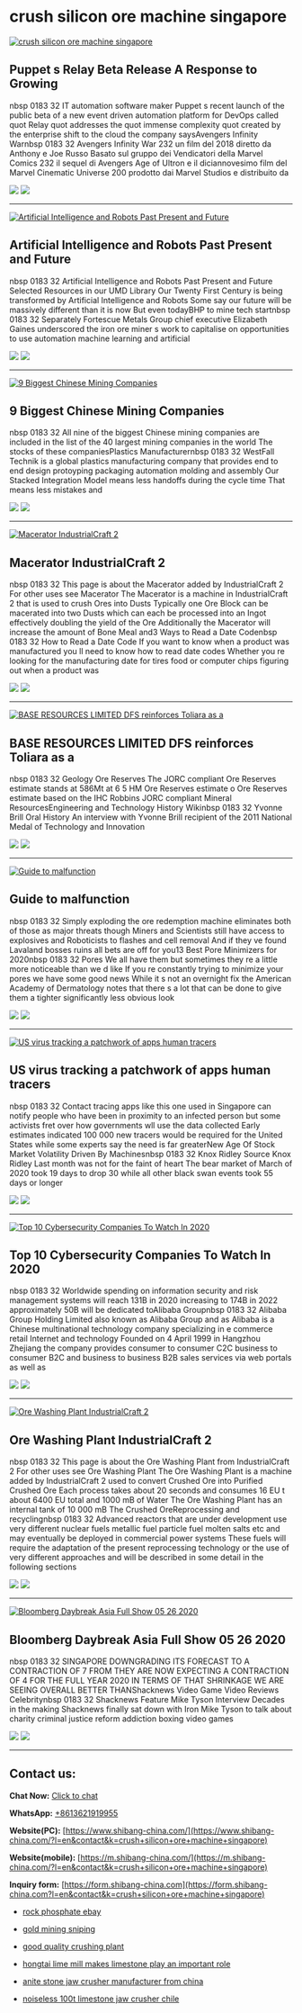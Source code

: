 # crush silicon ore machine singapore

<a href="https://swt.shibang-china.com/?l=en&img&k=crush+silicon+ore+machine+singapore" target="_blank">![crush silicon ore machine singapore](http://static.shibang-china.com/all-800x300/793.jpg)</a>

## Puppet s Relay Beta Release A Response to Growing
nbsp 0183 32 IT automation software maker Puppet s recent launch of the public beta of a new event driven automation platform for DevOps called quot Relay quot addresses the quot immense complexity quot created by the enterprise shift to the cloud the company saysAvengers Infinity Warnbsp 0183 32 Avengers Infinity War 232 un film del 2018 diretto da Anthony e Joe Russo Basato sul gruppo dei Vendicatori della Marvel Comics 232 il sequel di Avengers Age of Ultron e il diciannovesimo film del Marvel Cinematic Universe 200 prodotto dai Marvel Studios e distribuito da


<a href="https://whatsapp.shibangsoft.com/WhatsApp.php" target="_blank" title="WhatsApp">![](http://static.shibang-china.com/icon/whatsapp.png)</a> <a href="https://swt.shibang-china.com/?l=en&icon&k=crush+silicon+ore+machine+singapore" target="_blank">![](http://static.shibang-china.com/icon/chat-en.png)</a>

---

<a href="https://swt.shibang-china.com/?l=en&img&k=crush+silicon+ore+machine+singapore" target="_blank">![Artificial Intelligence and Robots Past Present and Future](http://static.shibang-china.com/all-800x300/1081.jpg)</a>

## Artificial Intelligence and Robots Past Present and Future
nbsp 0183 32 Artificial Intelligence and Robots Past Present and Future Selected Resources in our UMD Library Our Twenty First Century is being transformed by Artificial Intelligence and Robots Some say our future will be massively different than it is now But even todayBHP to mine tech startnbsp 0183 32 Separately Fortescue Metals Group chief executive Elizabeth Gaines underscored the iron ore miner s work to capitalise on opportunities to use automation machine learning and artificial


<a href="https://whatsapp.shibangsoft.com/WhatsApp.php" target="_blank" title="WhatsApp">![](http://static.shibang-china.com/icon/whatsapp.png)</a> <a href="https://swt.shibang-china.com/?l=en&icon&k=crush+silicon+ore+machine+singapore" target="_blank">![](http://static.shibang-china.com/icon/chat-en.png)</a>

---

<a href="https://swt.shibang-china.com/?l=en&img&k=crush+silicon+ore+machine+singapore" target="_blank">![9 Biggest Chinese Mining Companies](http://static.shibang-china.com/all-800x300/933.jpg)</a>

## 9 Biggest Chinese Mining Companies
nbsp 0183 32 All nine of the biggest Chinese mining companies are included in the list of the 40 largest mining companies in the world The stocks of these companiesPlastics Manufacturernbsp 0183 32 WestFall Technik is a global plastics manufacturing company that provides end to end design protoyping packaging automation molding and assembly Our Stacked Integration Model means less handoffs during the cycle time That means less mistakes and


<a href="https://whatsapp.shibangsoft.com/WhatsApp.php" target="_blank" title="WhatsApp">![](http://static.shibang-china.com/icon/whatsapp.png)</a> <a href="https://swt.shibang-china.com/?l=en&icon&k=crush+silicon+ore+machine+singapore" target="_blank">![](http://static.shibang-china.com/icon/chat-en.png)</a>

---

<a href="https://swt.shibang-china.com/?l=en&img&k=crush+silicon+ore+machine+singapore" target="_blank">![Macerator IndustrialCraft 2](http://static.shibang-china.com/all-800x300/679.jpg)</a>

## Macerator IndustrialCraft 2
nbsp 0183 32 This page is about the Macerator added by IndustrialCraft 2 For other uses see Macerator The Macerator is a machine in IndustrialCraft 2 that is used to crush Ores into Dusts Typically one Ore Block can be macerated into two Dusts which can each be processed into an Ingot effectively doubling the yield of the Ore Additionally the Macerator will increase the amount of Bone Meal and3 Ways to Read a Date Codenbsp 0183 32 How to Read a Date Code If you want to know when a product was manufactured you ll need to know how to read date codes Whether you re looking for the manufacturing date for tires food or computer chips figuring out when a product was


<a href="https://whatsapp.shibangsoft.com/WhatsApp.php" target="_blank" title="WhatsApp">![](http://static.shibang-china.com/icon/whatsapp.png)</a> <a href="https://swt.shibang-china.com/?l=en&icon&k=crush+silicon+ore+machine+singapore" target="_blank">![](http://static.shibang-china.com/icon/chat-en.png)</a>

---

<a href="https://swt.shibang-china.com/?l=en&img&k=crush+silicon+ore+machine+singapore" target="_blank">![BASE RESOURCES LIMITED DFS reinforces Toliara as a](http://static.shibang-china.com/all-800x300/592.jpg)</a>

## BASE RESOURCES LIMITED DFS reinforces Toliara as a
nbsp 0183 32 Geology Ore Reserves The JORC compliant Ore Reserves estimate stands at 586Mt at 6 5 HM Ore Reserves estimate o Ore Reserves estimate based on the IHC Robbins JORC compliant Mineral ResourcesEngineering and Technology History Wikinbsp 0183 32 Yvonne Brill Oral History An interview with Yvonne Brill recipient of the 2011 National Medal of Technology and Innovation


<a href="https://whatsapp.shibangsoft.com/WhatsApp.php" target="_blank" title="WhatsApp">![](http://static.shibang-china.com/icon/whatsapp.png)</a> <a href="https://swt.shibang-china.com/?l=en&icon&k=crush+silicon+ore+machine+singapore" target="_blank">![](http://static.shibang-china.com/icon/chat-en.png)</a>

---

<a href="https://swt.shibang-china.com/?l=en&img&k=crush+silicon+ore+machine+singapore" target="_blank">![Guide to malfunction](http://static.shibang-china.com/all-800x300/609.jpg)</a>

## Guide to malfunction
nbsp 0183 32 Simply exploding the ore redemption machine eliminates both of those as major threats though Miners and Scientists still have access to explosives and Roboticists to flashes and cell removal And if they ve found Lavaland bosses ruins all bets are off for you13 Best Pore Minimizers for 2020nbsp 0183 32 Pores We all have them but sometimes they re a little more noticeable than we d like If you re constantly trying to minimize your pores we have some good news While it s not an overnight fix the American Academy of Dermatology notes that there s a lot that can be done to give them a tighter significantly less obvious look


<a href="https://whatsapp.shibangsoft.com/WhatsApp.php" target="_blank" title="WhatsApp">![](http://static.shibang-china.com/icon/whatsapp.png)</a> <a href="https://swt.shibang-china.com/?l=en&icon&k=crush+silicon+ore+machine+singapore" target="_blank">![](http://static.shibang-china.com/icon/chat-en.png)</a>

---

<a href="https://swt.shibang-china.com/?l=en&img&k=crush+silicon+ore+machine+singapore" target="_blank">![US virus tracking a patchwork of apps human tracers](http://static.shibang-china.com/all-800x300/1013.jpg)</a>

## US virus tracking a patchwork of apps human tracers
nbsp 0183 32 Contact tracing apps like this one used in Singapore can notify people who have been in proximity to an infected person but some activists fret over how governments wll use the data collected Early estimates indicated 100 000 new tracers would be required for the United States while some experts say the need is far greaterNew Age Of Stock Market Volatility Driven By Machinesnbsp 0183 32 Knox Ridley Source Knox Ridley Last month was not for the faint of heart The bear market of March of 2020 took 19 days to drop 30 while all other black swan events took 55 days or longer


<a href="https://whatsapp.shibangsoft.com/WhatsApp.php" target="_blank" title="WhatsApp">![](http://static.shibang-china.com/icon/whatsapp.png)</a> <a href="https://swt.shibang-china.com/?l=en&icon&k=crush+silicon+ore+machine+singapore" target="_blank">![](http://static.shibang-china.com/icon/chat-en.png)</a>

---

<a href="https://swt.shibang-china.com/?l=en&img&k=crush+silicon+ore+machine+singapore" target="_blank">![Top 10 Cybersecurity Companies To Watch In 2020](http://static.shibang-china.com/all-800x300/310.jpg)</a>

## Top 10 Cybersecurity Companies To Watch In 2020
nbsp 0183 32 Worldwide spending on information security and risk management systems will reach 131B in 2020 increasing to 174B in 2022 approximately 50B will be dedicated toAlibaba Groupnbsp 0183 32 Alibaba Group Holding Limited also known as Alibaba Group and as Alibaba is a Chinese multinational technology company specializing in e commerce retail Internet and technology Founded on 4 April 1999 in Hangzhou Zhejiang the company provides consumer to consumer C2C business to consumer B2C and business to business B2B sales services via web portals as well as


<a href="https://whatsapp.shibangsoft.com/WhatsApp.php" target="_blank" title="WhatsApp">![](http://static.shibang-china.com/icon/whatsapp.png)</a> <a href="https://swt.shibang-china.com/?l=en&icon&k=crush+silicon+ore+machine+singapore" target="_blank">![](http://static.shibang-china.com/icon/chat-en.png)</a>

---

<a href="https://swt.shibang-china.com/?l=en&img&k=crush+silicon+ore+machine+singapore" target="_blank">![Ore Washing Plant IndustrialCraft 2](http://static.shibang-china.com/all-800x300/1417.jpg)</a>

## Ore Washing Plant IndustrialCraft 2
nbsp 0183 32 This page is about the Ore Washing Plant from IndustrialCraft 2 For other uses see Ore Washing Plant The Ore Washing Plant is a machine added by IndustrialCraft 2 used to convert Crushed Ore into Purified Crushed Ore Each process takes about 20 seconds and consumes 16 EU t about 6400 EU total and 1000 mB of Water The Ore Washing Plant has an internal tank of 10 000 mB The Crushed OreReprocessing and recyclingnbsp 0183 32 Advanced reactors that are under development use very different nuclear fuels metallic fuel particle fuel molten salts etc and may eventually be deployed in commercial power systems These fuels will require the adaptation of the present reprocessing technology or the use of very different approaches and will be described in some detail in the following sections


<a href="https://whatsapp.shibangsoft.com/WhatsApp.php" target="_blank" title="WhatsApp">![](http://static.shibang-china.com/icon/whatsapp.png)</a> <a href="https://swt.shibang-china.com/?l=en&icon&k=crush+silicon+ore+machine+singapore" target="_blank">![](http://static.shibang-china.com/icon/chat-en.png)</a>

---

<a href="https://swt.shibang-china.com/?l=en&img&k=crush+silicon+ore+machine+singapore" target="_blank">![Bloomberg Daybreak Asia Full Show 05 26 2020](http://static.shibang-china.com/all-800x300/1415.jpg)</a>

## Bloomberg Daybreak Asia Full Show 05 26 2020
nbsp 0183 32 SINGAPORE DOWNGRADING ITS FORECAST TO A CONTRACTION OF 7 FROM THEY ARE NOW EXPECTING A CONTRACTION OF 4 FOR THE FULL YEAR 2020 IN TERMS OF THAT SHRINKAGE WE ARE SEEING OVERALL BETTER THANShacknews Video Game Video Reviews Celebritynbsp 0183 32 Shacknews Feature Mike Tyson Interview Decades in the making Shacknews finally sat down with Iron Mike Tyson to talk about charity criminal justice reform addiction boxing video games


<a href="https://whatsapp.shibangsoft.com/WhatsApp.php" target="_blank" title="WhatsApp">![](http://static.shibang-china.com/icon/whatsapp.png)</a> <a href="https://swt.shibang-china.com/?l=en&icon&k=crush+silicon+ore+machine+singapore" target="_blank">![](http://static.shibang-china.com/icon/chat-en.png)</a>

---
## Contact us:

**Chat Now:** [Click to chat](https://swt.shibang-china.com?l=en&contact&k=crush+silicon+ore+machine+singapore)

**WhatsApp:**  [+8613621919955](https://whatsapp.shibangsoft.com/WhatsApp.php)

**Website(PC):** [https://www.shibang-china.com/](https://www.shibang-china.com/?l=en&contact&k=crush+silicon+ore+machine+singapore)

**Website(mobile):** [https://m.shibang-china.com/](https://m.shibang-china.com/?l=en&contact&k=crush+silicon+ore+machine+singapore)

**Inquiry form:** [https://form.shibang-china.com](https://form.shibang-china.com?l=en&contact&k=crush+silicon+ore+machine+singapore)

* [rock phosphate ebay](../165/rock%20phosphate%20ebay.md)

* [gold mining sniping](../163/gold%20mining%20sniping.md)

* [good quality crushing plant](../168/good%20quality%20crushing%20plant.md)

* [hongtai lime mill makes limestone play an important role](../162/hongtai%20lime%20mill%20makes%20limestone%20play%20an%20important%20role.md)

* [anite stone jaw crusher manufacturer from china](../167/anite%20stone%20jaw%20crusher%20manufacturer%20from%20china.md)

* [noiseless 100t limestone jaw crusher chile](../166/noiseless%20100t%20limestone%20jaw%20crusher%20chile.md)